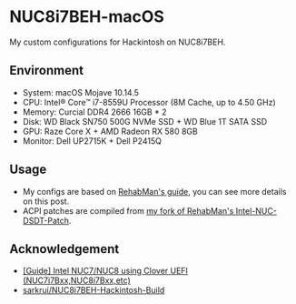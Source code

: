 # NUC8i7BEH-macOS
My custom configurations for Hackintosh on NUC8i7BEH.

## Environment

- System: macOS Mojave 10.14.5
- CPU: Intel® Core™ i7-8559U Processor (8M Cache, up to 4.50 GHz)
- Memory: Curcial DDR4 2666 16GB * 2
- Disk: WD Black SN750 500G NVMe SSD + WD Blue 1T SATA SSD
- GPU: Raze Core X + AMD Radeon RX 580 8GB
- Monitor: Dell UP2715K + Dell P2415Q

## Usage

- My configs are based on [RehabMan's guide](https://www.tonymacx86.com/threads/guide-intel-nuc7-nuc8-using-clover-uefi-nuc7i7bxx-nuc8i7bxx-etc.261711/), you can see more details on this post.
- ACPI patches are compiled from [my fork of RehabMan's Intel-NUC-DSDT-Patch](https://github.com/corenel/Intel-NUC-DSDT-Patch).

## Acknowledgement

- [[Guide] Intel NUC7/NUC8 using Clover UEFI (NUC7i7Bxx,NUC8i7Bxx,etc)](https://www.tonymacx86.com/threads/guide-intel-nuc7-nuc8-using-clover-uefi-nuc7i7bxx-nuc8i7bxx-etc.261711/)
- [sarkrui/NUC8i7BEH-Hackintosh-Build](https://github.com/sarkrui/NUC8i7BEH-Hackintosh-Build)
